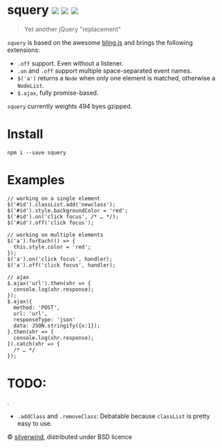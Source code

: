 # squery [![](https://img.shields.io/npm/v/squery.svg)](https://www.npmjs.org/package/squery) [![](http://img.shields.io/david/silverwind/squery.svg)](https://david-dm.org/silverwind/squery) [![](http://img.shields.io/npm/dm/squery.svg)](https://www.npmjs.org/package/squery)
> Yet another jQuery "replacement"

`squery` is based on the awesome [bling.js](https://gist.github.com/paulirish/12fb951a8b893a454b32) and brings the following extensions:

- `.off` support. Even without a listener.
- `.on` and `.off` support multiple space-separated event names.
- `$('a')` returns a `Node` when only one element is matched, otherwise a `NodeList`.
- `$.ajax`, fully promise-based.

`squery` currently weights 494 byes gzipped.

# Install
```
npm i --save squery
```

# Examples
````
// working on a single element
$('#id').classList.add('newclass');
$('#id').style.backgroundColor = 'red';
$('#id').on('click focus', /* … */);
$('#id').off('click focus');

// working on multiple elements
$('a').forEach(() => {
  this.style.color = 'red';
});
$('a').on('click focus', handler);
$('a').off('click focus', handler);

// ajax
$.ajax('url').then(xhr => {
  console.log(xhr.response);
});
$.ajax({
  method: 'POST',
  url: 'url',
  responseType: 'json'
  data: JSON.stringify({x:1});
}.then(xhr => {
  console.log(xhr.response);
}).catch(xhr => {
  /* … */
});
````
# TODO:
.
- `.addClass` and `.removeClass`: Debatable because `classList` is pretty easy to use.

© [silverwind](https://github.com/silverwind), distributed under BSD licence
